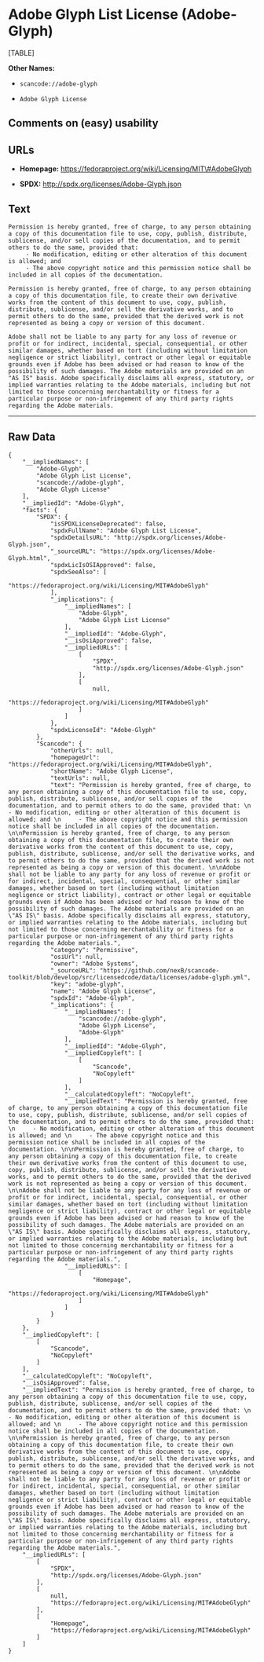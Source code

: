 Adobe Glyph List License (Adobe-Glyph)
======================================

[TABLE]

**Other Names:**

-   `scancode://adobe-glyph`

-   `Adobe Glyph License`

Comments on (easy) usability
----------------------------

URLs
----

-   **Homepage:**
    https://fedoraproject.org/wiki/Licensing/MIT\#AdobeGlyph

-   **SPDX:** http://spdx.org/licenses/Adobe-Glyph.json

Text
----

    Permission is hereby granted, free of charge, to any person obtaining a copy of this documentation file to use, copy, publish, distribute, sublicense, and/or sell copies of the documentation, and to permit others to do the same, provided that: 
         - No modification, editing or other alteration of this document is allowed; and 
         - The above copyright notice and this permission notice shall be included in all copies of the documentation. 

    Permission is hereby granted, free of charge, to any person obtaining a copy of this documentation file, to create their own derivative works from the content of this document to use, copy, publish, distribute, sublicense, and/or sell the derivative works, and to permit others to do the same, provided that the derived work is not represented as being a copy or version of this document. 

    Adobe shall not be liable to any party for any loss of revenue or profit or for indirect, incidental, special, consequential, or other similar damages, whether based on tort (including without limitation negligence or strict liability), contract or other legal or equitable grounds even if Adobe has been advised or had reason to know of the possibility of such damages. The Adobe materials are provided on an "AS IS" basis. Adobe specifically disclaims all express, statutory, or implied warranties relating to the Adobe materials, including but not limited to those concerning merchantability or fitness for a particular purpose or non-infringement of any third party rights regarding the Adobe materials.

------------------------------------------------------------------------

Raw Data
--------

    {
        "__impliedNames": [
            "Adobe-Glyph",
            "Adobe Glyph List License",
            "scancode://adobe-glyph",
            "Adobe Glyph License"
        ],
        "__impliedId": "Adobe-Glyph",
        "facts": {
            "SPDX": {
                "isSPDXLicenseDeprecated": false,
                "spdxFullName": "Adobe Glyph List License",
                "spdxDetailsURL": "http://spdx.org/licenses/Adobe-Glyph.json",
                "_sourceURL": "https://spdx.org/licenses/Adobe-Glyph.html",
                "spdxLicIsOSIApproved": false,
                "spdxSeeAlso": [
                    "https://fedoraproject.org/wiki/Licensing/MIT#AdobeGlyph"
                ],
                "_implications": {
                    "__impliedNames": [
                        "Adobe-Glyph",
                        "Adobe Glyph List License"
                    ],
                    "__impliedId": "Adobe-Glyph",
                    "__isOsiApproved": false,
                    "__impliedURLs": [
                        [
                            "SPDX",
                            "http://spdx.org/licenses/Adobe-Glyph.json"
                        ],
                        [
                            null,
                            "https://fedoraproject.org/wiki/Licensing/MIT#AdobeGlyph"
                        ]
                    ]
                },
                "spdxLicenseId": "Adobe-Glyph"
            },
            "Scancode": {
                "otherUrls": null,
                "homepageUrl": "https://fedoraproject.org/wiki/Licensing/MIT#AdobeGlyph",
                "shortName": "Adobe Glyph License",
                "textUrls": null,
                "text": "Permission is hereby granted, free of charge, to any person obtaining a copy of this documentation file to use, copy, publish, distribute, sublicense, and/or sell copies of the documentation, and to permit others to do the same, provided that: \n     - No modification, editing or other alteration of this document is allowed; and \n     - The above copyright notice and this permission notice shall be included in all copies of the documentation. \n\nPermission is hereby granted, free of charge, to any person obtaining a copy of this documentation file, to create their own derivative works from the content of this document to use, copy, publish, distribute, sublicense, and/or sell the derivative works, and to permit others to do the same, provided that the derived work is not represented as being a copy or version of this document. \n\nAdobe shall not be liable to any party for any loss of revenue or profit or for indirect, incidental, special, consequential, or other similar damages, whether based on tort (including without limitation negligence or strict liability), contract or other legal or equitable grounds even if Adobe has been advised or had reason to know of the possibility of such damages. The Adobe materials are provided on an \"AS IS\" basis. Adobe specifically disclaims all express, statutory, or implied warranties relating to the Adobe materials, including but not limited to those concerning merchantability or fitness for a particular purpose or non-infringement of any third party rights regarding the Adobe materials.",
                "category": "Permissive",
                "osiUrl": null,
                "owner": "Adobe Systems",
                "_sourceURL": "https://github.com/nexB/scancode-toolkit/blob/develop/src/licensedcode/data/licenses/adobe-glyph.yml",
                "key": "adobe-glyph",
                "name": "Adobe Glyph License",
                "spdxId": "Adobe-Glyph",
                "_implications": {
                    "__impliedNames": [
                        "scancode://adobe-glyph",
                        "Adobe Glyph License",
                        "Adobe-Glyph"
                    ],
                    "__impliedId": "Adobe-Glyph",
                    "__impliedCopyleft": [
                        [
                            "Scancode",
                            "NoCopyleft"
                        ]
                    ],
                    "__calculatedCopyleft": "NoCopyleft",
                    "__impliedText": "Permission is hereby granted, free of charge, to any person obtaining a copy of this documentation file to use, copy, publish, distribute, sublicense, and/or sell copies of the documentation, and to permit others to do the same, provided that: \n     - No modification, editing or other alteration of this document is allowed; and \n     - The above copyright notice and this permission notice shall be included in all copies of the documentation. \n\nPermission is hereby granted, free of charge, to any person obtaining a copy of this documentation file, to create their own derivative works from the content of this document to use, copy, publish, distribute, sublicense, and/or sell the derivative works, and to permit others to do the same, provided that the derived work is not represented as being a copy or version of this document. \n\nAdobe shall not be liable to any party for any loss of revenue or profit or for indirect, incidental, special, consequential, or other similar damages, whether based on tort (including without limitation negligence or strict liability), contract or other legal or equitable grounds even if Adobe has been advised or had reason to know of the possibility of such damages. The Adobe materials are provided on an \"AS IS\" basis. Adobe specifically disclaims all express, statutory, or implied warranties relating to the Adobe materials, including but not limited to those concerning merchantability or fitness for a particular purpose or non-infringement of any third party rights regarding the Adobe materials.",
                    "__impliedURLs": [
                        [
                            "Homepage",
                            "https://fedoraproject.org/wiki/Licensing/MIT#AdobeGlyph"
                        ]
                    ]
                }
            }
        },
        "__impliedCopyleft": [
            [
                "Scancode",
                "NoCopyleft"
            ]
        ],
        "__calculatedCopyleft": "NoCopyleft",
        "__isOsiApproved": false,
        "__impliedText": "Permission is hereby granted, free of charge, to any person obtaining a copy of this documentation file to use, copy, publish, distribute, sublicense, and/or sell copies of the documentation, and to permit others to do the same, provided that: \n     - No modification, editing or other alteration of this document is allowed; and \n     - The above copyright notice and this permission notice shall be included in all copies of the documentation. \n\nPermission is hereby granted, free of charge, to any person obtaining a copy of this documentation file, to create their own derivative works from the content of this document to use, copy, publish, distribute, sublicense, and/or sell the derivative works, and to permit others to do the same, provided that the derived work is not represented as being a copy or version of this document. \n\nAdobe shall not be liable to any party for any loss of revenue or profit or for indirect, incidental, special, consequential, or other similar damages, whether based on tort (including without limitation negligence or strict liability), contract or other legal or equitable grounds even if Adobe has been advised or had reason to know of the possibility of such damages. The Adobe materials are provided on an \"AS IS\" basis. Adobe specifically disclaims all express, statutory, or implied warranties relating to the Adobe materials, including but not limited to those concerning merchantability or fitness for a particular purpose or non-infringement of any third party rights regarding the Adobe materials.",
        "__impliedURLs": [
            [
                "SPDX",
                "http://spdx.org/licenses/Adobe-Glyph.json"
            ],
            [
                null,
                "https://fedoraproject.org/wiki/Licensing/MIT#AdobeGlyph"
            ],
            [
                "Homepage",
                "https://fedoraproject.org/wiki/Licensing/MIT#AdobeGlyph"
            ]
        ]
    }